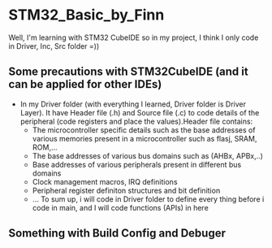 # STM32_Basic_by_Finn
Well, I'm learning with STM32 CubeIDE so in my project, I think I only code in Driver, Inc, Src folder =))



## Some precautions with STM32CubeIDE (and it can be applied for other IDEs)
- In my Driver folder (with everything I learned, Driver folder is Driver Layer). It have Header file (.h) and Source file (.c) to code details 
of the peripheral (code registers and place the values).Header file contains:
  + The microcontroller specific details such as the base addresses of various memories present in a microcontroller such as
    flasj, SRAM, ROM,...
  + The base addresses of various bus domains such as (AHBx, APBx,..)
  + Base addresses of various peripherals present in different bus domains
  + Clock management macros, IRQ definitions
  + Peripheral register definiton structures and bit definition
  + ...
To sum up, i will code in Driver folder to define every thing before i code in main, and I will code functions (APIs) in here

## Something with Build Config and Debuger

